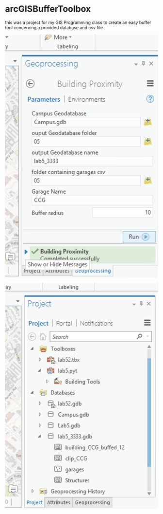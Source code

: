 # arcGISBufferToolbox
this was a project for my GIS Programming class to create an easy buffer tool concerning a provided database and csv file

![Parameter Input](images/input.png "Input Parameters")


![output GDB](images/outputGDB.png "Output Geodatabase")

